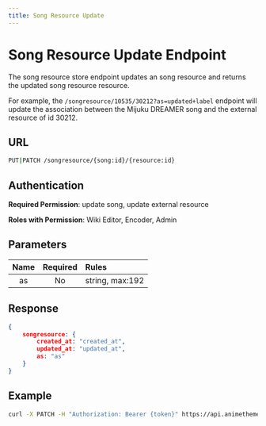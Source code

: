 ```yaml
---
title: Song Resource Update
---
```


# Song Resource Update Endpoint

The song resource store endpoint updates an song resource and returns the updated song resource resource.

For example, the `/songresource/10535/30212?as=updated+label` endpoint will update the association between the Mijuku DREAMER song and the external resource of id 30212.

## URL

```sh
PUT|PATCH /songresource/{song:id}/{resource:id}
```

## Authentication

**Required Permission**: update song, update external resource

**Roles with Permission**: Wiki Editor, Encoder, Admin

## Parameters

| Name        | Required | Rules           |
| :---------: | :------: | :-------------- |
| as          | No       | string, max:192 |

## Response

```json
{
    songresource: {
        created_at: "created_at",
        updated_at: "updated_at",
        as: "as"
    }
}
```

## Example

```bash
curl -X PATCH -H "Authorization: Bearer {token}" https://api.animethemes.moe/songresource/
```

